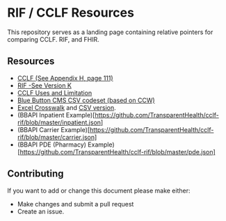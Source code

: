 RIF / CCLF Resources
====================

This repository serves as a landing page containing relative pointers for comparing CCLF. RIF, and FHIR.

Resources
---------
* [CCLF (See Appendix H, page 111)](https://www.cms.gov/Medicare/Medicare-Fee-for-Service-Payment/sharedsavingsprogram/Downloads/MSSP-Reference-Table.PDF)
* [RIF -See Version K](https://www.ccwdata.org/web/guest/data-dictionaries)
* [CCLF Uses and Limitation](https://pb22817.salientcloud.com/resources/CCLF_Uses_and_Limitations_v3.pdf)
* [Blue Button CMS CSV codeset (based on CCW)](https://github.com/CMSgov/bluebutton-csv-codesets)
* [Excel Crosswalk]() and [CSV version]().
* (BBAPI Inpatient Example)[https://github.com/TransparentHealth/cclf-rif/blob/master/inpatient.json]
* (BBAPI Carrier Example)[https://github.com/TransparentHealth/cclf-rif/blob/master/carrier.json]
* (BBAPI PDE (Pharmacy) Example)[https://github.com/TransparentHealth/cclf-rif/blob/master/pde.json]


Contributing
------------

If you want to add or change this document please make either: 

* Make changes and submit a pull request
* Create an issue.
